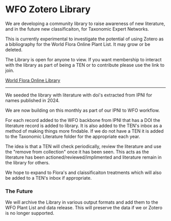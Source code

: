 # WFO Zotero Library

We are developing a community library to raise awareness of new literature, and in the future new classificaiton, for Taxonomic Expert Networks. 

This is currently experimental to investigate the potential of using Zotero as a bibliography for the World Flora Online Plant List. It may grow or be deleted.

The Library is open for anyone to view. If you want membership to interact with the library as part of being a TEN or to contribute please use the link to join. 

[World Flora Online Library](https://www.zotero.org/groups/5760892/world_flora_online)

-----------------------------------------------------------------------------------------------------------------------------------------------------------------

We seeded the library with literature with doi's extracted from IPNI for names published in 2024.

We are now building on this monthly as part of our IPNI to WFO workflow. 

For each record added to the WFO backbone from IPNI that has a DOI the literature record is added to library. It is also added to the TEN's inbox as a method of making things more findable. If we do not have a TEN it is added to the Taxonomic Literature folder for the appropriate each year. 

The idea is that a TEN will check periodically, review the literature and use the "remove from collection" once it has been seen. This acts as the literature has been actioned/reviewed/implimented and literature remain in the library for others.

We hope to expand to Flora's and claissificaiton treatments which will also be added to a TEN's inbox if appropriate.

### The Future

We will archive the Library in various output formats and add them to the WFO Plant List and data release. This will preserve the data if we or Zotero is no longer supported.

